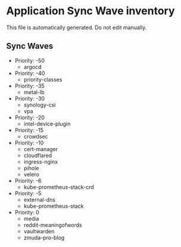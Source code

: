 # Application Sync Wave inventory

This file is automatically generated. Do not edit manually.

## Sync Waves

* Priority: -50
   * argocd
* Priority: -40
   * priority-classes
* Priority: -35
   * metal-lb
* Priority: -30
   * synology-csi
   * vpa
* Priority: -20
   * intel-device-plugin
* Priority: -15
   * crowdsec
* Priority: -10
   * cert-manager
   * cloudflared
   * ingress-nginx
   * pihole
   * velero
* Priority: -6
   * kube-prometheus-stack-crd
* Priority: -5
   * external-dns
   * kube-prometheus-stack
* Priority: 0
   * media
   * reddit-meaningofwords
   * vaultwarden
   * zmuda-pro-blog
